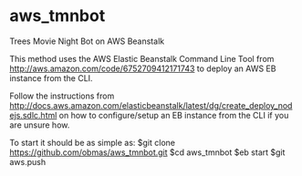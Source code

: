 aws_tmnbot
==========

Trees Movie Night Bot on AWS Beanstalk


This method uses the  AWS Elastic Beanstalk Command Line Tool from http://aws.amazon.com/code/6752709412171743 to deploy an
AWS EB instance from the CLI.

Follow the instructions from http://docs.aws.amazon.com/elasticbeanstalk/latest/dg/create_deploy_nodejs.sdlc.html on how to
configure/setup an EB instance from the CLI if you are unsure how.

To start it should be as simple as:
$git clone https://github.com/obmas/aws_tmnbot.git
$cd aws_tmnbot
$eb start
$git aws.push
